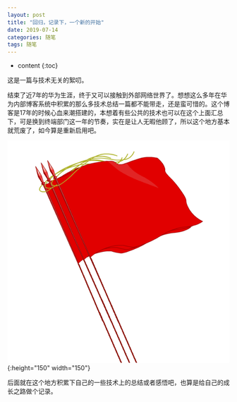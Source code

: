 ```yaml
---
layout: post
title: "回归，记录下，一个新的开始"
date: 2019-07-14
categories: 随笔
tags: 随笔
---
```


* content
{:toc}

这是一篇与技术无关的絮叨。

结束了近7年的华为生涯，终于又可以接触到外部网络世界了。想想这么多年在华为内部博客系统中积累的那么多技术总结一篇都不能带走，还是蛮可惜的。这个博客是17年的时候心血来潮搭建的，本想着有些公共的技术也可以在这个上面汇总下，可是换到终端部门这一年的节奏，实在是让人无暇他顾了，所以这个地方基本就荒废了，如今算是重新启用吧。




![](/assets/post_pics/1.gif){:height="150" width="150"}


后面就在这个地方积累下自己的一些技术上的总结或者感悟吧，也算是给自己的成长之路做个记录。
